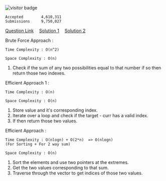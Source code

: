 ![visitor badge](https://visitor-badge.glitch.me/badge?page_id=yvrakesh.Leetcode-0001)

    Accepted        4,610,311
    Submissions     9,750,027
[Question Link](https://leetcode.com/problems/two-sum/) &emsp;[Solution 1](https://github.com/yvrakesh/Leetcode/blob/main/code/0001/sol1.cpp) &emsp;[Solution 2](https://github.com/yvrakesh/Leetcode/blob/main/code/0001/sol2.cpp)

Brute Force Approach :

    Time Complexity : O(n^2)

    Space Complexity : O(n)
1. Check if the sum of any two possibilities equal to that number if so then return those two indexes.

Efficient Approach 1 :

    Time Complexity : O(n)

    Space Complexity : O(n)
1. Store value and it's corresponding index.
2. Iterate over a loop and check if the target - curr has a valid index.
3. If then return those two values.

Efficient Approach :

    Time Complexity : O(nlogn) + O(2*n)  => O(nlogn) 
    (For Sorting + For 2 way sum)

    Space Complexity : O(n)
                 
1. Sort the elements and use two pointers at the extremes.
2. Get the two values corresponding to that sum.
3. Traverse through the vector to get indices of those two values. 